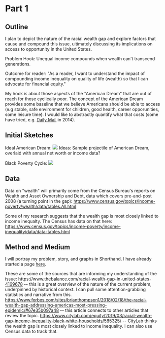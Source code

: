 # Part 1

## Outline
I plan to depict the nature of the racial wealth gap and explore factors that cause and compound this issue, ultimately discussing its implications on access to opportunity in the United States.

Problem Hook: Unequal income compounds when wealth can't transcend generations.

Outcome for reader: "As a reader, I want to understand the impact of compounding income inequality on quality of life (wealth) so that I can advocate for financial equity."

My hook is about those aspects of the "American Dream" that are out of reach for those cyclically poor. The concept of the American Dream provides some baseline that we believe Americans should be able to access (e.g stable, safe environment for children, good health, career opporunities, some leisure time). I would like to abstractly quantify what that costs (some have tried, e.g. <a href="https://www.dailymail.co.uk/news/article-2681136/Can-afford-American-Dream-Study-shows-ideal-lifestyle-costs-130-357-year.html">Daily Mail</a> in 2014). 

## Initial Sketches
Ideal American Dream: 
<img src="https://i.postimg.cc/mk7DKMHJ/IMG-20190924-145953.jpg"> 
Ideas: Sample projectile of American Dream, overlaid with annual net worth or income data?

Black Poverty Cycle: 
<img src="https://i.postimg.cc/JzNGKtHt/IMG-20190924-161732.jpg">

## Data
Data on "wealth" will primarily come from the Census Bureau's reports on Wealth and Asset Ownership and Debt, data which covers pre-and-post 2008 (a turning point in the gap): https://www.census.gov/topics/income-poverty/wealth/data/tables.All.html

Some of my research suggests that the wealth gap is most closely linked to income inequalty. The Census has data on that here: https://www.census.gov/topics/income-poverty/income-inequality/data/data-tables.html

## Method and Medium
I will portray my problem, story, and graphs in Shorthand. I have already started a page <a href="https://preview.shorthand.com/lIrvw9enoB97bu6z">here</a>.

These are some of the sources that are informing my understanding of the issue:
https://www.thebalance.com/racial-wealth-gap-in-united-states-4169678 -- this is a great overview of the nature of the current problem, underpinned by historical context. I can pull some attention-grabbing statistics and narrative from this.
https://www.forbes.com/sites/brianthompson1/2018/02/18/the-racial-wealth-gap-addressing-americas-most-pressing-epidemic/#67e35b097a48 -- this article connects to other articles that review the topic.
https://www.citylab.com/equity/2019/03/racial-wealth-gap-income-inequality-black-white-households/585325/ -- CityLab thinks the wealth gap is most closely linked to income inequality. I can also use Census data to track that.
